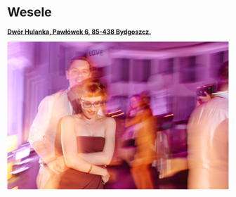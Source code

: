 <h1>Wesele</h1>
<div class="map-pin">
    <a href="https://goo.gl/maps/8egdG9CUiV9P2hH39" target="_blank"><p><b>Dwór Hulanka, Pawłówek 6, 85-438 Bydgoszcz.</b></p></a>
</div>


<img class="wider" src="../img/party.jpg">
